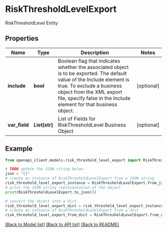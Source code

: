 # RiskThresholdLevelExport

RiskThresholdLevel Entity

## Properties

Name | Type | Description | Notes
------------ | ------------- | ------------- | -------------
**include** | **bool** | Boolean flag that indicates whether the associated object is to be exported. The default value of the Include element is true. To exclude a business object from the XML export file, specify false in the Include element for that business object. | [optional] 
**var_field** | **List[str]** | List of Fields for RiskThresholdLevel Business Object | [optional] 

## Example

```python
from openapi_client.models.risk_threshold_level_export import RiskThresholdLevelExport

# TODO update the JSON string below
json = "{}"
# create an instance of RiskThresholdLevelExport from a JSON string
risk_threshold_level_export_instance = RiskThresholdLevelExport.from_json(json)
# print the JSON string representation of the object
print(RiskThresholdLevelExport.to_json())

# convert the object into a dict
risk_threshold_level_export_dict = risk_threshold_level_export_instance.to_dict()
# create an instance of RiskThresholdLevelExport from a dict
risk_threshold_level_export_from_dict = RiskThresholdLevelExport.from_dict(risk_threshold_level_export_dict)
```
[[Back to Model list]](../README.md#documentation-for-models) [[Back to API list]](../README.md#documentation-for-api-endpoints) [[Back to README]](../README.md)


